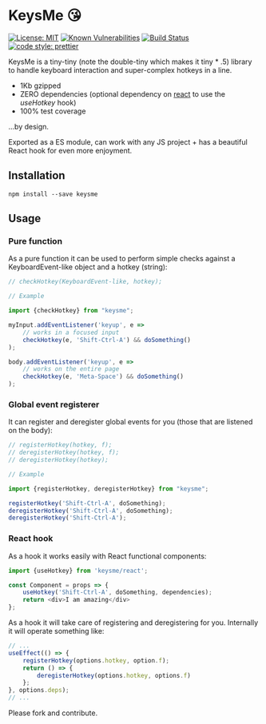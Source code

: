 # KeysMe 😘

[![License: MIT](https://img.shields.io/badge/License-MIT-yellow.svg)](https://opensource.org/licenses/MIT)
[![Known Vulnerabilities](https://snyk.io/test/github/Oaxoa/keysme/badge.svg?targetFile=package.json)](https://snyk.io/test/github/dwyl/hapi-auth-jwt2?targetFile=package.json)
[![Build Status](https://travis-ci.org/Oaxoa/Keysme.svg?branch=master)](https://travis-ci.org/Oaxoa/Keysme)
[![code style: prettier](https://img.shields.io/badge/code_style-prettier-ff69b4.svg?style=flat-square)](https://github.com/prettier/prettier)

KeysMe is a tiny-tiny (note the double-tiny which makes it tiny * .5) 
library to handle keyboard interaction and super-complex hotkeys in a line.

- 1Kb gzipped
- ZERO dependencies (optional dependency on [react](https://www.npmjs.com/package/react) to use the _useHotkey_ hook)
- 100% test coverage
 
...by design.

Exported as a ES module, can work with any JS project + 
has a beautiful React hook for even more enjoyment.

## Installation

```shell script
npm install --save keysme
```

## Usage

### Pure function

As a pure function it can be used to perform simple checks 
against a KeyboardEvent-like object and a hotkey (string):

```javascript
// checkHotkey(KeyboardEvent-like, hotkey);

// Example

import {checkHotkey} from "keysme";

myInput.addEventListener('keyup', e => 
    // works in a focused input
    checkHotkey(e, 'Shift-Ctrl-A') && doSomething()
);

body.addEventListener('keyup', e =>
    // works on the entire page 
    checkHotkey(e, 'Meta-Space') && doSomething()
);

```

### Global event registerer

It can register and deregister global events for you 
(those that are listened on the body):

```javascript
// registerHotkey(hotkey, f);
// deregisterHotkey(hotkey, f);
// deregisterHotkey(hotkey);

// Example

import {registerHotkey, deregisterHotkey} from "keysme";

registerHotkey('Shift-Ctrl-A', doSomething);
deregisterHotkey('Shift-Ctrl-A', doSomething);
deregisterHotkey('Shift-Ctrl-A');
```

### React hook

As a hook it works easily with React functional components:

```javascript
import {useHotkey} from 'keysme/react';

const Component = props => {
    useHotkey('Shift-Ctrl-A', doSomething, dependencies);
    return <div>I am amazing</div>
};
```
As a hook it will take care of registering and deregistering for you.
Internally it will operate something like:

```javascript
// ...
useEffect(() => {
    registerHotkey(options.hotkey, option.f);
    return () => {
        deregisterHotkey(options.hotkey, options.f)
    };
}, options.deps);
// ...
```

Please fork and contribute.

